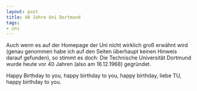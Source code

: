 ```yaml
--- 
layout: post
title: 40 Jahre Uni Dortmund
tags: 
- uni
---
```

Auch wenn es auf der Homepage der Uni nicht wirklich groß erwähnt wird (genau genommen habe ich auf den Seiten überhaupt keinen Hinweis darauf gefunden), so stimmt es doch: Die Technische Universität Dortmund wurde heute vor 40 Jahren (also am 16.12.1968) gegründet.

Happy Birthday to you, happy birthday to you, happy birthday, liebe TU, happy birthday to you.

